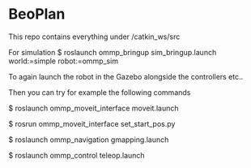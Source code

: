 # BeoPlan
 This repo contains everything under /catkin_ws/src
 
 
 For simulation
$ roslaunch ommp_bringup sim_bringup.launch world:=simple robot:=ommp_sim

To again launch the robot in the Gazebo alongside the controllers etc..

Then you can try for example the following commands

$ roslaunch ommp_moveit_interface moveit.launch

$ rosrun ommp_moveit_interface set_start_pos.py

$ roslaunch ommp_navigation gmapping.launch

$ roslaunch ommp_control teleop.launch
